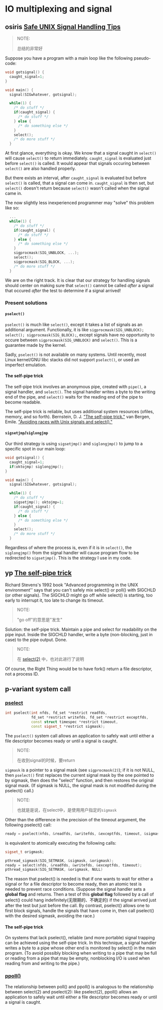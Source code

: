# IO multiplexing and signal



## osiris [Safe UNIX Signal Handling Tips](http://osiris.978.org/~alex/safesignalhandling.html)

> NOTE: 
>
> 总结的非常好

Suppose you have a program with a main loop like the following pseudo-code:

```C
void gotsignal() {
  caught_signal=1;
}

void main() {
  signal(SIGwhatever, gotsignal);

  while(1) {
    /* do stuff */
    if(caught_signal) {
      /* do stuff */
    } else {
      /* do something else */
    }
    select();
    /* do more stuff */
  }
```

At first glance, everything is okay. We know that a signal caught in `select()` will cause `select()` to return immediately. `caught_signal` is evaluated just before `select()` is called. It would appear that signals occuring between `select()` are also handled properly.

But there exists an interval, after `caught_signal` is evaluated but before `select()` is called, that a signal can come in. `caught_signal` is then set, but `select()` doesn't return because `select()` wasn't called when the signal came in.

The now slightly less inexperienced programmer may "solve" this problem like so:

```C
  ...
  while(1) {
    /* do stuff */
    if(caught_signal) {
      /* do stuff */
    } else {
      /* do something else */
    }
    sigprocmask(SIG_UNBLOCK, ...);
    select();
    sigprocmask(SIG_BLOCK, ...);
    /* do more stuff */
  }
```

We are on the right track. It is clear that our strategy for handling signals should center on making sure that `select()` cannot be called *after* a signal that occured *after* the test to determine if a signal arrived!

### Present solutions

#### `pselect()`

`pselect()` is much like `select()`, except it takes a list of signals as an additional argument. Functionally, it is like `sigprocmask(SIG_UNBLOCK); select(); sigprocmask(SIG_BLOCK);`, except signals have no opportunity to occure between `sigprocmask(SIG_UNBLOCK)` and `select()`. This is a guarantee made by the kernel.

Sadly, `pselect()` is not available on many systems. Until recently, most Linux kernel/GNU libc stacks did not support `pselect()`, or used an imperfect emulation.

#### The self-pipe trick

The self-pipe trick involves an anonymous pipe, created with `pipe()`, a signal handler, and `select()`. The signal handler writes a byte to the writing end of the pipe, and `select()` waits for the reading end of the pipe to become readable.

The self-pipe trick is reliable, but uses additional system resources (ofiles, memory, and so forth). Bernstein, D. J. ["The self-pipe trick."](http://cr.yp.to/docs/selfpipe.html) van Bergen, Emile. ["Avoiding races with Unix signals and select()."](http://www.xs4all.nl/~evbergen/unix-signals.html)



#### `sigsetjmp`/`siglongjmp`

Our third strategy is using `sigsetjmp()` and `siglongjmp()` to jump to a specific spot in our main loop:

```C++
void gotsignal() {
  caught_signal=1;
  if(oktojmp) siglongjmp();
}

void main() {
  signal(SIGwhatever, gotsignal);

  while(1) {
    /* do stuff */
    sigsetjmp(); oktojmp=1;
    if(caught_signal) {
      /* do stuff */
    } else {
      /* do something else */
    }
    select();
    /* do more stuff */
  }
```

Regardless of where the process is, even if it is in `select()`, the `siglongjmp()` from the signal handler will cause program flow to be redirected to `sigsetjmp()`. This is the strategy I use in my code.



## yp [The self-pipe trick](http://cr.yp.to/docs/selfpipe.html)

Richard Stevens's 1992 book "Advanced programming in the UNIX environment'' says that you can't safely mix select() or poll() with SIGCHLD (or other signals). The SIGCHLD might go off while select() is starting, too early to interrupt it, too late to change its timeout.

> NOTE: 
>
> "go off"的意思是"发生"

Solution: the self-pipe trick. Maintain a pipe and select for readability on the pipe input. Inside the SIGCHLD handler, write a byte (non-blocking, just in case) to the pipe output. Done.

> NOTE: 
>
> 在 [select(2)](https://www.man7.org/linux/man-pages/man2/select.2.html) 中，也对此进行了说明



Of course, the Right Thing would be to have fork() return a file descriptor, not a process ID.



## p-variant system call

### [pselect](https://www.man7.org/linux/man-pages/man2/select.2.html)

```C++
int pselect(int nfds, fd_set *restrict readfds,
            fd_set *restrict writefds, fd_set *restrict exceptfds,
            const struct timespec *restrict timeout,
            const sigset_t *restrict sigmask);
```

The `pselect()` system call allows an application to safely wait until either a file descriptor becomes ready or until a signal is caught.

> NOTE: 
>
> 在收到signal的时候，要return

`sigmask` is a pointer to a signal mask (see `sigprocmask(2)`); if it is not NULL, then `pselect()` first replaces the current signal mask by the one pointed to by sigmask, then does the "select" function, and then restores the original signal mask.  (If sigmask is NULL, the signal mask is not modified during the pselect() call.)

> NOTE: 
>
> 也就是是说，在select中，是使用用户指定的`sigmask` 

Other than the difference in the precision of the timeout argument, the following pselect() call:

```C++
ready = pselect(nfds, &readfds, &writefds, &exceptfds, timeout, &sigmask);
```

is equivalent to atomically executing the following calls:

```C++
sigset_t origmask;

pthread_sigmask(SIG_SETMASK, &sigmask, &origmask);
ready = select(nfds, &readfds, &writefds, &exceptfds, timeout);
pthread_sigmask(SIG_SETMASK, &origmask, NULL)
```

The reason that pselect() is needed is that if one wants to wait for either a signal or for a file descriptor to become ready, then an atomic test is needed to prevent race conditions. (Suppose the signal handler sets a **global flag** and returns.  Then a test of this **global flag** followed by a call of select() could hang indefinitely(无限期的、不确定的) if the signal arrived just after the test but just before the call.  By contrast, pselect() allows one to first block signals, handle the signals that have come in, then call pselect() with the desired sigmask, avoiding the race.)

#### The self-pipe trick

On systems that lack pselect(), reliable (and more portable) signal trapping can be achieved using the self-pipe trick.  In this technique, a signal handler writes a byte to a pipe whose other end is monitored by select() in the main program.  (To avoid possibly blocking when writing to a pipe that may be full or reading from a pipe that may be empty, nonblocking I/O is used when reading from and writing to the pipe.)

### [ppoll()](https://www.man7.org/linux/man-pages/man2/poll.2.html)

The relationship between poll() and ppoll() is analogous to the relationship between select(2) and pselect(2): like pselect(2), ppoll() allows an application to safely wait until either a file descriptor becomes ready or until a signal is caught.

